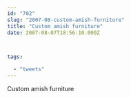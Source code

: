 ```yaml
---
id: "702"
slug: "2007-08-custom-amish-furniture"
title: "Custom amish furniture"
date: 2007-08-07T18:56:10.000Z



tags:

  - "tweets"
---
```

<div class="sqs-html-content">
  <p>Custom amish furniture</p>
</div>

